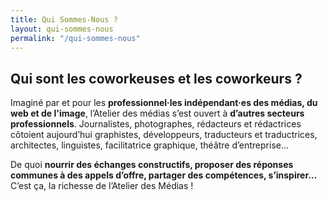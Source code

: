 ```yaml
---
title: Qui Sommes-Nous ?
layout: qui-sommes-nous
permalink: "/qui-sommes-nous"
---
```


## Qui sont les coworkeuses et les coworkeurs ?

Imaginé par et pour les **professionnel·les indépendant·es des médias, du web et de l'image**, l’Atelier des médias s’est ouvert à **d’autres secteurs professionnels**. Journalistes, photographes, rédacteurs et rédactrices côtoient aujourd’hui graphistes, développeurs, traducteurs et traductrices, architectes, linguistes, facilitatrice graphique, théâtre d’entreprise...

De quoi **nourrir des échanges constructifs, proposer des réponses communes à des appels d’offre, partager des compétences, s’inspirer…** C’est ça, la richesse de l’Atelier des Médias !

